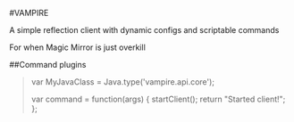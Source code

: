 #VAMPIRE

A simple reflection client with dynamic configs and scriptable commands

For when Magic Mirror is just overkill


##Command plugins
>var MyJavaClass = Java.type('vampire.api.core');
>
>var command = function(args) {
>	startClient();
>	return "Started client!";
>};
